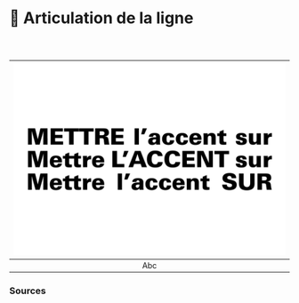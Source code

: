 # 📶 Articulation de la ligne

  
### &nbsp;

|![](links/0-Ligne2.gif) |
|:---:|
| Abc |



### Sources

<!-- - **Prénom Nom**  
  *Titre*, 0000 -->

<!-- [^1]: Adrian Frutiger, *Type, Sign, Symbol*, 1980 -->

